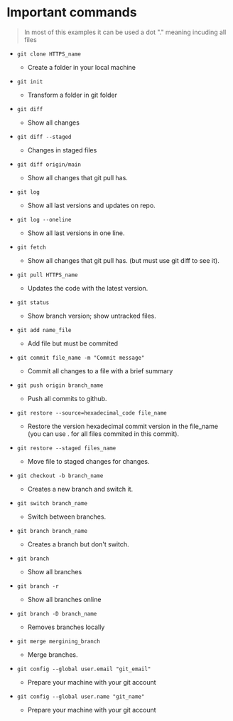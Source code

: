 # Important commands 

>In most of this examples it can be used a dot
> "." meaning incuding all files

+ `git clone HTTPS_name`

    + Create a folder in your local machine

+ `git init`
    
    + Transform a folder in git folder

+ `git diff`

    + Show all changes

+ `git diff --staged`

    + Changes in staged files

+ `git diff origin/main`

    + Show all changes that git pull has.

+ `git log`

    + Show all last versions and updates on repo.

+ `git log --oneline`

    + Show all last versions in one line.

+ `git fetch`

    + Show all changes that git pull has. (but must use git diff to see it).    

+ `git pull HTTPS_name`

    + Updates the code with the latest version.

+ `git status`

    + Show branch version; show untracked files.

+ `git add name_file`

    + Add file but must be commited

+ `git commit file_name -m "Commit message"`

    + Commit all changes to a file with a brief summary

+ `git push origin branch_name`

    + Push all commits to github.

+ `git restore --source=hexadecimal_code file_name`

    + Restore the version hexadecimal commit version in the file_name (you can use . for all files commited in this commit).

+ `git restore --staged files_name`

    + Move file to staged changes for changes.

+ `git checkout -b branch_name`

    + Creates a new branch and switch it.

+ `git switch branch_name`

    + Switch between branches. 

+ `git branch branch_name`

    + Creates a branch but don't switch.

+ `git branch`

    + Show all branches

+ `git branch -r`

    + Show all branches online

+ `git branch -D branch_name`

    + Removes branches locally

+ `git merge mergining_branch`

    + Merge branches.

+ `git config --global user.email "git_email"`

    + Prepare your machine with your git account

+ `git config --global user.name "git_name"`

    + Prepare your machine with your git account
    

